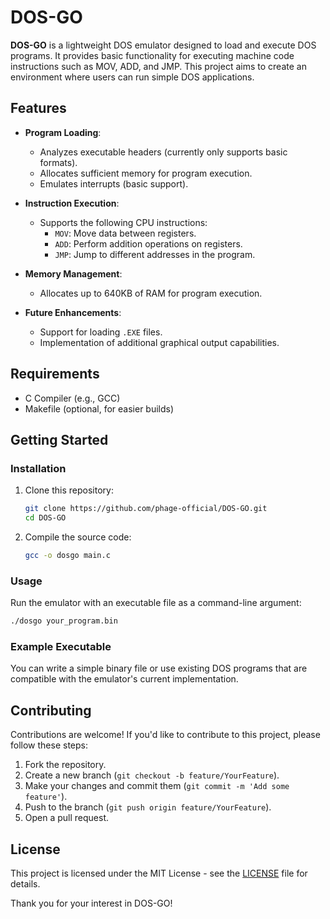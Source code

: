 # DOS-GO

**DOS-GO** is a lightweight DOS emulator designed to load and execute DOS programs. It provides basic functionality for executing machine code instructions such as MOV, ADD, and JMP. This project aims to create an environment where users can run simple DOS applications.

## Features

- **Program Loading**: 
  - Analyzes executable headers (currently only supports basic formats).
  - Allocates sufficient memory for program execution.
  - Emulates interrupts (basic support).

- **Instruction Execution**:
  - Supports the following CPU instructions:
    - `MOV`: Move data between registers.
    - `ADD`: Perform addition operations on registers.
    - `JMP`: Jump to different addresses in the program.

- **Memory Management**:
  - Allocates up to 640KB of RAM for program execution.

- **Future Enhancements**:
  - Support for loading `.EXE` files.
  - Implementation of additional graphical output capabilities.

## Requirements

- C Compiler (e.g., GCC)
- Makefile (optional, for easier builds)

## Getting Started

### Installation

1. Clone this repository:

   ```bash
   git clone https://github.com/phage-official/DOS-GO.git
   cd DOS-GO
   ```

2. Compile the source code:

   ```bash
   gcc -o dosgo main.c
   ```

### Usage

Run the emulator with an executable file as a command-line argument:

```bash
./dosgo your_program.bin
```

### Example Executable

You can write a simple binary file or use existing DOS programs that are compatible with the emulator's current implementation.

## Contributing

Contributions are welcome! If you'd like to contribute to this project, please follow these steps:

1. Fork the repository.
2. Create a new branch (`git checkout -b feature/YourFeature`).
3. Make your changes and commit them (`git commit -m 'Add some feature'`).
4. Push to the branch (`git push origin feature/YourFeature`).
5. Open a pull request.

## License

This project is licensed under the MIT License - see the [LICENSE](LICENSE) file for details.

Thank you for your interest in DOS-GO!
